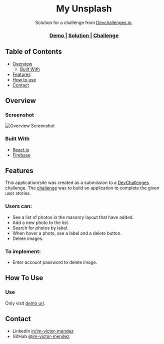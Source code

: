 <h1 align="center">My Unsplash</h1>

<div align="center">
   Solution for a challenge from  <a href="http://devchallenges.io" target="_blank">Devchallenges.io</a>.
</div>

<div align="center">
  <h3>
    <a href="https://im-victor-mendez-my-unplash.netlify.app/">
      Demo
    </a>
    <span> | </span>
    <a href="https://github.com/im-victor-mendez/my_unplash">
      Solution
    </a>
    <span> | </span>
    <a href="https://devchallenges.io/challenges/rYyhwJAxMfES5jNQ9YsP">
      Challenge
    </a>
  </h3>
</div>

## Table of Contents

- [Overview](#overview)
  - [Built With](#built-with)
- [Features](#features)
- [How to use](#how-to-use)
- [Contact](#contact)

## Overview

### Screenshot

![Overview Screenshot](./Overview/Overview.png)

### Built With

- [React.js](https://reactjs.org/)
- [Firebase](https://firebase.google.com/)

## Features

This application/site was created as a submission to a [DevChallenges](https://devchallenges.io/challenges) challenge. The [challenge](https://devchallenges.io/challenges/rYyhwJAxMfES5jNQ9YsP) was to build an application to complete the given user stories.

### Users can:

- See a list of photos in the masonry layout that have added.
- Add a new photo to the list.
- Search for photos by label.
- When hover a photo, see a label and a delete button.
- Delete images.

### To implement:

- Enter account password to delete image.

## How To Use

### Use

Only visit [demo url](https://im-victor-mendez-my-unplash.netlify.app/).

## Contact

- LinkedIn [in/im-victor-mendez](https://www.linkedin.com/in/im-victor-mendez/)
- GitHub [@im-victor-mendez](https://github.com/im-victor-mendez)
